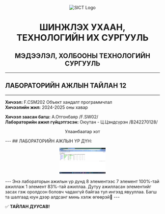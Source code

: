 <p align="center">
  <img src="https://www.must.edu.mn/media/uploads/2022/08/10/image-20220810124218-2.png" alt="SICT Logo" width="150"/>
</p>

<h1 align="center">ШИНЖЛЭХ УХААН, ТЕХНОЛОГИЙН ИХ СУРГУУЛЬ</h1>
<h2 align="center">МЭДЭЭЛЭЛ, ХОЛБООНЫ ТЕХНОЛОГИЙН СУРГУУЛЬ</h2>

---

## ЛАБОРАТОРИЙН АЖЛЫН ТАЙЛАН 12

---

**Хичээл:** F.CSM202 Объект хандалт программчлал  
**Хичээлийн жил:** 2024-2025 оны хавар  

**Хичээл заасан багш:** А.Отгонбаяр /F.SW02/  
**Лабораторийн ажил гүйцэтгэсэн:** Оюутан - Ц.Цэндсүрэн /B242270128/  

<p align="center">
 Улаанбаатар хот  
</p>
---
## ЛАБОРАТОРИЙН АЖЛЫН ҮР ДҮН:
<p align="center">
  <img src="Java/src/image/lab12.png" alt="lab12" width="150"/>
</p>
---
Энэ лабораторын ажилын үр дүнд 8 элементээс 7 элемент 100%-тай ажиллаж 1 элемент 83%-тай ажиллаа. 
Дутуу ажилласан элементийг засах гэж оролдсон боловч чадахгүй байгаа тул ингээд явууллаа. 
Багш та шалгаад юун дээр алдсанг минь хэлж өгөөрэй🙂
---

✅ **ТАЙЛАН ДУУСАВ!**
